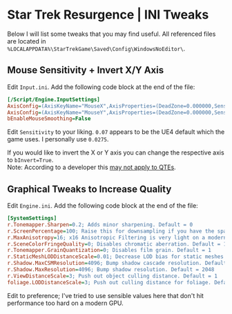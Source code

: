 # Star Trek Resurgence | INI Tweaks

Below I will list some tweaks that you may find useful.
All referenced files are located in `%LOCALAPPDATA%\StarTrekGame\Saved\Config\WindowsNoEditor\`.

## Mouse Sensitivity + Invert X/Y Axis
Edit `Input.ini`.
Add the following code block at the end of the file:
```ini
[/Script/Engine.InputSettings]
AxisConfig=(AxisKeyName="MouseX",AxisProperties=(DeadZone=0.000000,Sensitivity=0.07,Exponent=1.000000,bInvert=False))
AxisConfig=(AxisKeyName="MouseY",AxisProperties=(DeadZone=0.000000,Sensitivity=0.07,Exponent=1.000000,bInvert=False))
bEnableMouseSmoothing=False
```
Edit `Sensitivity` to your liking. `0.07` appears to be the UE4 default which the game uses. I personally use `0.0275`.

If you would like to invert the X or Y axis you can change the respective axis to `bInvert=True`.<br />Note: According to a developer this [may not apply to QTEs](https://forum.startrek-resurgence.com/t/how-do-i-invert-the-y-look-axis/346/20).

## Graphical Tweaks to Increase Quality
Edit `Engine.ini`.
Add the following code block at the end of the file:
```ini
[SystemSettings]
r.Tonemapper.Sharpen=0.2; Adds minor sharpening. Default = 0
r.ScreenPercentage=100; Raise this for downsampling if you have the spare GPU horsepower. Default = 100
r.MaxAnisotropy=16; x16 Anisotropic Filtering is very light on a modern GPU. Default = 8
r.SceneColorFringeQuality=0; Disables chromatic aberration. Default = 1
r.Tonemapper.GrainQuantization=0; Disables film grain. Default = 1
r.StaticMeshLODDistanceScale=0.01; Decrease LOD bias for static meshes to reduce pop-in. Default = 1
r.Shadow.MaxCSMResolution=4096; Bump shadow cascade resolution. Default = 2048 
r.Shadow.MaxResolution=4096; Bump shadow resolution. Default = 2048 
r.ViewDistanceScale=3; Push out object culling distance. Default = 1
foliage.LODDistanceScale=3; Push out culling distance for foliage. Default = 1
```
Edit to preference; I've tried to use sensible values here that don't hit performance too hard on a modern GPU.
